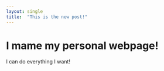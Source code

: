 ```yaml
---
layout: single
title:  "This is the new post!"
---
```


# I mame my personal webpage!  
I can do everything I want!
